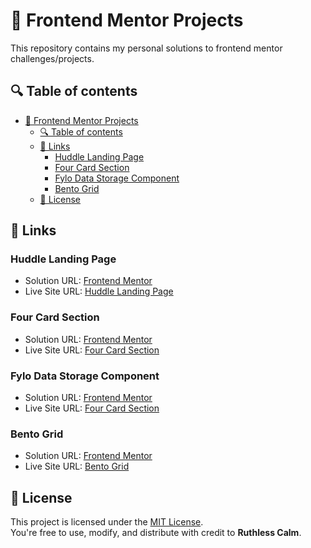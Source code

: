# 🚀 Frontend Mentor Projects

This repository contains my personal solutions to frontend mentor challenges/projects.

## 🔍 Table of contents

- [🚀 Frontend Mentor Projects](#-frontend-mentor-projects)
  - [🔍 Table of contents](#-table-of-contents)
  - [🔗 Links](#-links)
    - [Huddle Landing Page](#huddle-landing-page)
    - [Four Card Section](#four-card-section)
    - [Fylo Data Storage Component](#fylo-data-storage-component)
    - [Bento Grid](#bento-grid)
  - [📄 License](#-license)
  
## 🔗 Links 

### Huddle Landing Page

- Solution URL: [Frontend Mentor](https://www.frontendmentor.io/solutions/-built-to-impress-400400-accessibility-and-clamp-magic-BTrnYRoOa0)
- Live Site URL: [Huddle Landing Page](https://ruthlesscalm.github.io/frontend-mentor-projects/huddle-landing-page/)

### Four Card Section

- Solution URL: [Frontend Mentor](https://www.frontendmentor.io/solutions/-400400-accessibility-clamp-magic-and-with-a-theme-switcher-JceynnMrQa)
- Live Site URL: [Four Card Section](https://ruthlesscalm.github.io/frontend-mentor-projects/four-card-section/)

### Fylo Data Storage Component

- Solution URL: [Frontend Mentor](https://www.frontendmentor.io/solutions/-built-to-impress-400400-accessibility-and-progress-bar-timeout-9ho8s2LCci)
- Live Site URL: [Four Card Section](https://ruthlesscalm.github.io/frontend-mentor-projects/fylo-data-storage-component/)

### Bento Grid

- Solution URL: [Frontend Mentor](https://www.frontendmentor.io/solutions/-pixel-perfect-fluid-bento-grid-and-398400-accessibility-VvP0mgxd0w)
- Live Site URL: [Bento Grid](https://ruthlesscalm.github.io/frontend-mentor-projects/bento-grid/)

## 📄 License

This project is licensed under the [MIT License](LICENSE).  
You're free to use, modify, and distribute with credit to **Ruthless Calm**.
